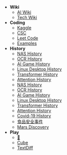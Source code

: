 
- **Wiki**
  - [AI Wiki](https://junxnone.github.io/aiwiki/#/)
  - [Tech Wiki](https://junxnone.github.io/techwiki/)
- **Coding**
  - [Kaggle](https://junxnone.github.io/kaggle/#/)
  - [CSC](https://junxnone.github.io/csc/#/)
  - [Leet Code](https://junxnone.github.io/leetcode/#/)
  - [Examples](https://junxnone.github.io/examples/)
- **History**
  - [NAS History](https://junxnone.github.io/wht/tech/nas/)
  - [OCR History](https://junxnone.github.io/wht/tech/ocr/)
  - [AI Game History](https://junxnone.github.io/wht/tech/aigame/)
  - [Linux Desktop History](https://junxnone.github.io/wht/tech/linuxdesktop)
  - [Transformer History](https://junxnone.github.io/wht/tech/transformer/)
  - [Attention History](https://junxnone.github.io/wht/tech/attention/)
  - [NAS History](https://junxnone.github.io/wht/tech/nas/)
  - [OCR History](https://junxnone.github.io/wht/tech/ocr/)
  - [AI Game History](https://junxnone.github.io/wht/tech/aigame/)
  - [Linux Desktop History](https://junxnone.github.io/wht/tech/linuxdesktop)
  - [Transformer History](https://junxnone.github.io/wht/tech/transformer/)
  - [Attention History](https://junxnone.github.io/wht/tech/attention/)
  - [Covid-19 History](https://junxnone.github.io/wht/covid19/)
  - [食品安全事件](https://junxnone.github.io/wht/food/)
  - [Mars Discovery](http://junxnone.github.io/wht/mars)
- **Play**
  - [🚅](https://junxnone.github.io/at/)
  - [Cube](https://junxnone.github.io/cube)
  - [TextDiff](https://junxnone.github.io/textdiff/)
